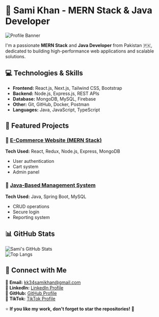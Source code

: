 # 🚀 Sami Khan - MERN Stack & Java Developer  

![Profile Banner](https://your-image-url.com)  

I'm a passionate **MERN Stack** and **Java Developer** from Pakistan 🇵🇰, dedicated to building high-performance web applications and scalable solutions.  

## 💻 Technologies & Skills  
- **Frontend:** React.js, Next.js, Tailwind CSS, Bootstrap  
- **Backend:** Node.js, Express.js, REST APIs  
- **Database:** MongoDB, MySQL, Firebase  
- **Other:** Git, GitHub, Docker, Postman  
- **Languages:** Java, JavaScript, TypeScript  

## 📂 Featured Projects  
### 🔹 [E-Commerce Website (MERN Stack)](https://github.com/Sami3234/MERN-Stack)  
**Tech Used:** React, Redux, Node.js, Express, MongoDB  
- User authentication  
- Cart system  
- Admin panel  

### 🔹 [Java-Based Management System](https://github.com/Sami3234/Sami3234)  
**Tech Used:** Java, Spring Boot, MySQL  
- CRUD operations  
- Secure login  
- Reporting system  

## 📊 GitHub Stats  
![Sami's GitHub Stats](https://github-readme-stats-sigma-five.vercel.app/api?username=Sami3234&show_icons=true&theme=radical)  
![Top Langs](https://github-readme-stats-sigma-five.vercel.app/api/top-langs/?username=Sami3234&layout=compact&theme=radical)  

## 🤝 Connect with Me  
📧 **Email:** [kk34samikhan@gmail.com](mailto:kk34samikhan@gmail.com)  
🔗 **LinkedIn:** [LinkedIn Profile](https://linkedin.com/in/your-profile)  
🔗 **GitHub:** [GitHub Profile](https://github.com/Sami3234)  
🔗 **TikTok:** [TikTok Profile](https://www.tiktok.com/@m.sami_daha?_t=ZS-8uaoojoq7En&_r=1)  

⭐ **If you like my work, don't forget to star the repositories!** 🚀  

